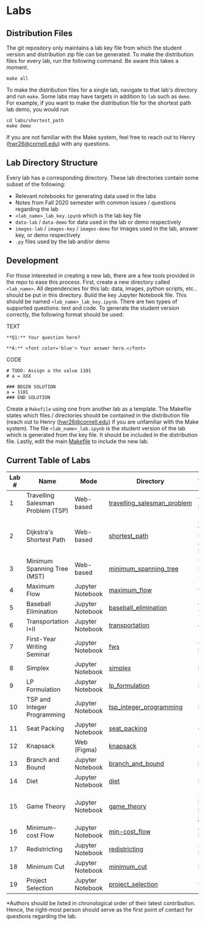 # Labs

## Distribution Files

The git repository only maintains a lab key file from which the student
version and distribution zip file can be generated. To make the distribution
files for every lab, run the following command. Be aware this takes a moment.

```
make all
```

To make the distribution files for a single lab, navigate to that lab's
directory and run `make`. Some labs may have targets in addition to `lab`
such as `demo`. For example, if you want to make the distribution file for the
shortest path lab demo, you would run

```
cd labs/shortest_path
make demo
```

If you are not familiar with the Make system, feel free to reach out to Henry
(hwr26@cornell.edu) with any questions.

## Lab Directory Structure

Every lab has a corresponding directory. These lab directories contain some
subset of the following:
- Relevant notebooks for generating data used in the labs
- Notes from Fall 2020 semester with common issues / questions regarding the lab
- `<lab_name>_lab_key.ipynb` which is the lab key file
- `data-lab` / `data-demo` for data used in the lab or demo respectively
- `images-lab` / `images-key` / `images-demo` for images used in the lab, answer key, or demo respectively
- `.py` files used by the lab and/or demo

## Development

For those interested in creating a new lab, there are a few tools provided in
the repo to ease this process. First, create a new directory called
`<lab_name>`. All dependencies for this lab:
data, images, python scripts, etc.. should be put in this directory. Build the
key Jupyter Notebook file. This should be named `<lab_name>_lab_key.ipynb`.
There are two types of supported questions: text and code. To generate the
student version correctly, the following format should be used:

TEXT
```
**Q1:** Your question here?

**A:** <font color='blue'> Your answer here.</font>
```

CODE
```
# TODO: Assign a the value 1101
# a = XXX

### BEGIN SOLUTION
a = 1101
### END SOLUTION
```

Create a `Makefile` using one from another lab as a template. The Makefile
states which files / directories should be contained in the distribution file
(reach out to Henry (hwr26@cornell.edu) if you are unfamiliar with the Make
system). The file `<lab_name>_lab.ipynb` is the student version of the lab
which is generated from the key file. It should be included in the distribution
file. Lastly, edit the main [Makefile](Makefile) to include the new lab.

## Current Table of Labs

| Lab # | Name                              | Mode             | Directory                                                  | Author(s) NetID* |
|-------|-----------------------------------|------------------|------------------------------------------------------------|------------------|
| 1     | Travelling Salesman Problem (TSP) | Web-based        | [travelling_salesman_problem](travelling_salesman_problem) | tw454 + hwr26    |
| 2     | Dijkstra's Shortest Path          | Web-based        | [shortest_path](shortest_path)                             | sea78, tw454 + hwr26, ejb284 + kkg35 |
| 3     | Minimum Spanning Tree (MST)       | Web-based        | [minimum_spanning_tree](minimum_spanning_tree)             | tw454 + hwr26 + sf382 |
| 4     | Maximum Flow                      | Jupyter Notebook | [maximum_flow](maximum_flow)                               | fms9             |
| 5     | Baseball Elimination              | Jupyter Notebook | [baseball_elimination](baseball_elimination)               | qz245 + yz544    |
| 6     | Transportation I+II               | Jupyter Notebook | [transportation](transportation)                           | qz245            |
| 7     | First-Year Writing Seminar        | Jupyter Notebook | [fws](fws)                                                 | qz245 + bwc73     |
| 8     | Simplex                           | Jupyter Notebook | [simplex](simplex)                                         | hwr26            |
| 9     | LP Formulation                    | Jupyter Notebook | [lp_formulation](lp_formulation)                           | hwr26            |
| 10    | TSP and Integer Programming       | Jupyter Notebook | [tsp_integer_programming](tsp_integer_programming)         | hwr26            |
| 11    | Seat Packing                      | Jupyter Notebook | [seat_packing](seat_packing)                               | qz245            |
| 12    | Knapsack                          | Web (Figma)      | [knapsack](knapsack)                                       | qz245            |
| 13    | Branch and Bound                  | Jupyter Notebook | [branch_and_bound](branch_and_bound)                       | hwr26            |
| 14    | Diet                              | Jupyter Notebook | [diet](diet)                                               | hwr26            |
| 15    | Game Theory                       | Jupyter Notebook | [game_theory](game_theory)                                 | sea78 + hwr26 + kkg35 + jmd477 |
| 16    | Minimum-cost Flow                 | Jupyter Notebook | [min-cost_flow](min-cost_flow)                             | aaj54 + hwr26    |
| 17    | Redistricting                     | Jupyter Notebook | [redistricting](redistricting)                             | rwg97 + hwr26    |
| 18    | Minimum Cut                       | Jupyter Notebook | [minimum_cut](minimum_cut)                                 | kz226            |
| 19    | Project Selection                 | Jupyter Notebook | [project_selection](project_selection)                     | wpv6             |

*Authors should be listed in chronological order of their latest contribution. Hence, the right-most person should serve as the first point of contact for questions regarding the lab.
